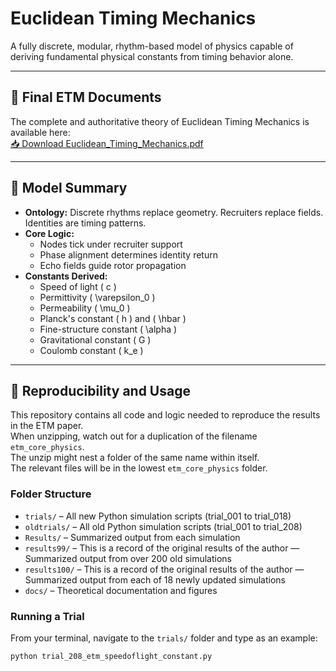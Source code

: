 # Euclidean Timing Mechanics 

A fully discrete, modular, rhythm-based model of physics capable of deriving fundamental physical constants from timing behavior alone.

---

## 📄 Final ETM Documents

The complete and authoritative theory of Euclidean Timing Mechanics is available here:  
[📥 Download Euclidean_Timing_Mechanics.pdf](docs/Euclidean_Timing_Mechanics.pdf)


---

## 🧠 Model Summary

- **Ontology:** Discrete rhythms replace geometry. Recruiters replace fields. Identities are timing patterns.
- **Core Logic:**
  - Nodes tick under recruiter support
  - Phase alignment determines identity return
  - Echo fields guide rotor propagation
- **Constants Derived:**
  - Speed of light \( c \)
  - Permittivity \( \varepsilon_0 \)
  - Permeability \( \mu_0 \)
  - Planck's constant \( h \) and \( \hbar \)
  - Fine-structure constant \( \alpha \)
  - Gravitational constant \( G \)
  - Coulomb constant \( k_e \)

---

## 🧪 Reproducibility and Usage

This repository contains all code and logic needed to reproduce the results in the ETM paper.  
When unzipping, watch out for a duplication of the filename `etm_core_physics`.  
The unzip might nest a folder of the same name within itself.  
The relevant files will be in the lowest `etm_core_physics` folder.

### Folder Structure

- `trials/` – All new Python simulation scripts (trial_001 to trial_018)
- `oldtrials/` – All old Python simulation scripts (trial_001 to trial_208)
- `Results/` – Summarized output from each simulation
- `results99/` – This is a record of the original results of the author — Summarized output from over 200 old simulations
- `results100/` – This is a record of the original results of the author — Summarized output from each of 18 newly updated simulations
- `docs/` – Theoretical documentation and figures

### Running a Trial

From your terminal, navigate to the `trials/` folder and type as an example:

```bash
python trial_208_etm_speedoflight_constant.py

